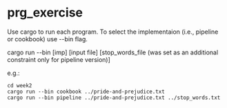 # prg_exercise
Use cargo to run each program. To select the implementaion (i.e., pipeline or cookbook) use --bin flag.

cargo run --bin [imp] [input file] [stop_words_file (was set as an additional constraint only for pipeline version)]


e.g.:

```console
cd week2
cargo run --bin cookbook ../pride-and-prejudice.txt
cargo run --bin pipeline ../pride-and-prejudice.txt ../stop_words.txt
```